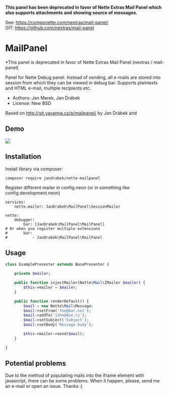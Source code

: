 **This panel has been deprecated in favor of Nette Extras Mail Panel which also supports attachments and showing source of messages.**

See: https://componette.com/nextras/mail-panel/  
GIT: https://github.com/nextras/mail-panel

MailPanel
=========

*This panel is deprecated in favor of Nette Extras Mail Panel (nextras  / mail-panel)

Panel for Nette Debug panel.
Instead of sending, all e-mails are stored into session from which they can be viewed in debug bar.
Supports plaintexts and HTML e-mail, multiple recipients etc.

* Authors: Jan Marek, Jan Drábek
* License: New BSD

Based on http://git.yavanna.cz/p/mailpanel/ by Jan Drábek and

Demo
----

![](http://i59.tinypic.com/4q6kb7.png)

Installation
------------

Install library via composer:

```
composer require jandrabek/nette-mailpanel
```


Register different mailer in config.neon (or in something like config.development.neon)

```
services:
    nette.mailer: JanDrabek\MailPanel\SessionMailer
```

```
nette:
    debugger:
        bar: [JanDrabek\MailPanel\MailPanel]
# Or when you register multiple extensions
#       bar:
#           - JanDrabek\MailPanel\MailPanel
```

Usage
-----

```php
class ExamplePresenter extends BasePresenter {

	private $mailer;

	public function injectMailer(Nette\Mail\IMailer $mailer) {
		$this->mailer = $mailer;
	}

	public function renderDefault() {
		$mail = new Nette\Mail\Message;
		$mail->setFrom('foo@bar.net');
		$mail->addTo('john@doe.cz');
		$mail->setSubject('Subject');
		$mail->setBody('Message body');

		$this->mailer->send($mail);
	}

}
```

Potential problems
------------------

Due to the method of populating mails into the iframe element with javascript, there can be some problems. When it happen, please, send me an e-mail or open an issue. Thanks :)
 
